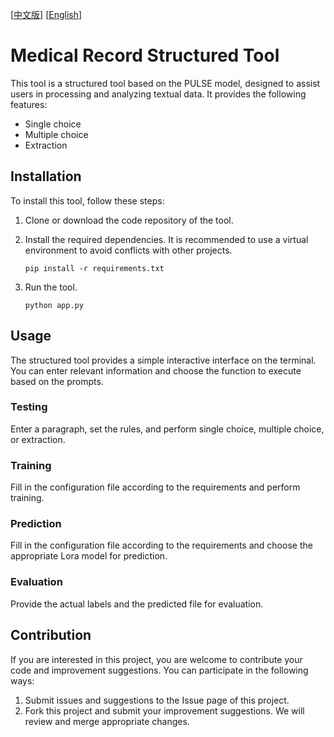 [[中文版](https://github.com/JuneYaooo/medical_assistant/blob/main/README.md)] [[English](https://github.com/JuneYaooo/medical_assistant/blob/main/README_en.md)]

# Medical Record Structured Tool

This tool is a structured tool based on the PULSE model, designed to assist users in processing and analyzing textual data. It provides the following features:

- Single choice
- Multiple choice
- Extraction

## Installation

To install this tool, follow these steps:

1. Clone or download the code repository of the tool.

2. Install the required dependencies. It is recommended to use a virtual environment to avoid conflicts with other projects.

   ```shell
   pip install -r requirements.txt
   ```

3. Run the tool.

   ```shell
   python app.py
   ```

## Usage
The structured tool provides a simple interactive interface on the terminal. You can enter relevant information and choose the function to execute based on the prompts.

### Testing

Enter a paragraph, set the rules, and perform single choice, multiple choice, or extraction.

### Training

Fill in the configuration file according to the requirements and perform training.

### Prediction

Fill in the configuration file according to the requirements and choose the appropriate Lora model for prediction.

### Evaluation

Provide the actual labels and the predicted file for evaluation.

## Contribution

If you are interested in this project, you are welcome to contribute your code and improvement suggestions. You can participate in the following ways:

1. Submit issues and suggestions to the Issue page of this project.
2. Fork this project and submit your improvement suggestions. We will review and merge appropriate changes.